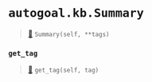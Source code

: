 # `autogoal.kb.Summary`

> [📝](https://github.com/autogal/autogoal/blob/master/autogoal/kb/_data.py#L457)
> `Summary(self, **tags)`

### `get_tag`

> [📝](https://github.com/autogoal/autogoal/blob/master/autogoal/kb/_data.py#L283)
> `get_tag(self, tag)`

